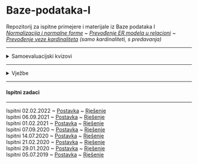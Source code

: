 # Baze-podataka-I
Repozitorij za ispitne primejere i materijale iz Baze podataka I </br>
_<a href="https://github.com/saranur/Baze-podataka-I/blob/main/Useful%20Info/Normalizacija%20i%20normalne%20forme.md">Normalizacija i normalne forme</a> ~ <a href="https://github.com/saranur/Baze-podataka-I/blob/main/Useful%20Info/Prevo%C4%91enje%20ER%20dijagrama%20u%20relacioni.md">Prevođenje ER modela u relacioni</a> ~ <a href="https://github.com/saranur/Baze-podataka-I/blob/main/Useful%20Info/Prevo%C4%91enje%20veze%20kardinaliteta.md">Prevođenje veze kardinaliteta</a> (samo kardinaliteti, s predavanja)_
<hr>
<details>
 <summary>Samoevaluacijski kvizovi</summary>
<hr>

 _Prvi samoevaluacijski kviz:_ <a href="https://www.classmarker.com/online-test/start/?quiz=qry61e7428cb21f1">Classmarker</a><br>
 _Drugi samoevaluacijski kviz:_ <a href="https://github.com/saranur/Baze-podataka-I/raw/main/Testovi/Postavke/BPI_drugi_online_test.pdf">Postavka</a> ~ <a href="https://github.com/saranur/Baze-podataka-I/raw/main/Testovi/Rje%C5%A1enja/BPI_drugi_online_test.rar">Rješenje</a></br>
 _Treći samoevaluacijski kviz:_ <a href="https://github.com/saranur/Baze-podataka-I/raw/main/Testovi/Postavke/BPI_treci_online_test.pdf">Postavka</a> ~ <a href="https://github.com/saranur/Baze-podataka-I/raw/main/Testovi/Rje%C5%A1enja/BPI_drugi_online_test.rar">Rješenje</a></br>
 
 </details>
 <hr>
 
 <details>
 <summary>Vježbe</summary>
 <hr>
 Vježba 6: <a href="https://github.com/saranur/Baze-podataka-I/raw/main/Vjezbe/Vjezba%206/Postavka_V6.zip">Postavka</a>  <a href=""> Rješenje</a><br>
 Vježba 7: <a href="https://github.com/saranur/Baze-podataka-I/raw/main/Vjezbe/Vjezba%207/Postavka_V7.zip">Postavka</a>  <a href="https://github.com/saranur/Baze-podataka-I/raw/main/Vjezbe/Vjezba%207/Rje%C5%A1enje_V7.zip"> Rješenje</a><br>
 Vježba 8: <a href="https://github.com/saranur/Baze-podataka-I/raw/main/Vjezbe/Vjezba%208/Postavka_V8.zip">Postavka</a>  <a href="https://github.com/saranur/Baze-podataka-I/raw/main/Vjezbe/Vjezba%208/Rje%C5%A1enje_V8.zip"> Rješenje</a><br>
 Vježba 9: <a href="https://github.com/saranur/Baze-podataka-I/raw/main/Vjezbe/Vjezba%209/Postavka_V9.zip">Postavka</a>  <a href="https://github.com/saranur/Baze-podataka-I/raw/main/Vjezbe/Vjezba%209/Rje%C5%A1enje_V9.zip"> Rješenje</a><br>
 Vježba 10: <a href="https://github.com/saranur/Baze-podataka-I/raw/main/Vjezbe/Vjezba%2010/Postavka_10.zip">Postavka</a>  <a href="https://github.com/saranur/Baze-podataka-I/raw/main/Vjezbe/Vjezba%2010/Rje%C5%A1enje_V10.zip"> Rješenje</a><br>
 Vježba 11: <a href="https://github.com/saranur/Baze-podataka-I/raw/main/Vjezbe/Vjezba%2011/Postavka_V11.zip">Postavka</a>  <a href="https://github.com/saranur/Baze-podataka-I/raw/main/Vjezbe/Vjezba%2011/Rje%C5%A1enja_V11.zip"> Rješenje</a><br>

 
 </details> 
 <hr>
  
  <h4>Ispitni zadaci</h4>
  <hr>
    Ispitni 02.02.2022 ~ <a href="https://github.com/saranur/Baze-podataka-I/raw/main/Ispiti/Postavke/Ispitni%2002.02.2022_Postavka.zip">Postavka</a> ~ <a href="">Rješenje</a></br>
  Ispitni 06.09.2021 ~  <a href="https://github.com/saranur/Baze-podataka-I/raw/main/Ispiti/Postavke/Ispitni%2006.09.2021_Postavka.zip">Postavka</a> ~  <a href="https://github.com/saranur/Baze-podataka-I/raw/main/Ispiti/Rjesenje/Ispitni%2006.09.2021_Rje%C5%A1enja.zip">Rješenje</a></br>
  Ispitni 01.02.2021 ~  <a href="https://github.com/saranur/Baze-podataka-I/raw/main/Ispiti/Postavke/Ispitni%2001.02.2021_Postavka.zip">Postavka</a> ~  <a href="https://github.com/saranur/Baze-podataka-I/raw/main/Ispiti/Rjesenja/Ispitni%2001.02.2021_Rje%C5%A1enje.zip">Rješenje</a></br> 
  Ispitni 07.09.2020 ~  <a href="https://github.com/saranur/Baze-podataka-I/raw/main/Ispiti/Postavke/Ispitni%2007.09.2020_Postavka.zip">Postavka</a> ~  <a href="">Rješenje</a></br>
  Ispitni 14.07.2020 ~  <a href="https://github.com/saranur/Baze-podataka-I/raw/main/Ispiti/Postavke/Ispitni%2014.07.2020_Postavka.zip">Postavka</a> ~  <a href="">Rješenje</a></br>
  Ispitni 21.02.2020 ~  <a href="https://github.com/saranur/Baze-podataka-I/raw/main/Ispiti/Postavke/Ispitni%2021.02.2020_Postavka.zip">Postavka</a> ~  <a href="">Rješenje</a></br>
  Ispitni 29.01.2020 ~  <a href="https://github.com/saranur/Baze-podataka-I/raw/main/Ispiti/Postavke/Ispitni%2029.01.2020_Postavka.zip">Postavka</a> ~  <a href="">Rješenje</a></br>
  Ispitni 05.07.2019 ~  <a href="https://github.com/saranur/Baze-podataka-I/raw/main/Ispiti/Postavke/Ispitni%2005.07.2019_Postavka.zip">Postavka</a> ~  <a href="">Rješenje</a></br>








  
